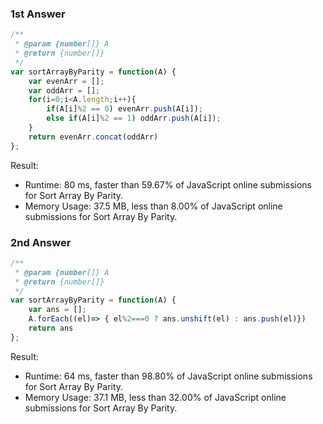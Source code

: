 ### 1st Answer
```javascript
/**
 * @param {number[]} A
 * @return {number[]}
 */
var sortArrayByParity = function(A) {
    var evenArr = [];
    var oddArr = [];
    for(i=0;i<A.length;i++){
        if(A[i]%2 == 0) evenArr.push(A[i]);
        else if(A[i]%2 == 1) oddArr.push(A[i]);
    }
    return evenArr.concat(oddArr)
};
```
Result: 
- Runtime: 80 ms, faster than 59.67% of JavaScript online submissions for Sort Array By Parity.
- Memory Usage: 37.5 MB, less than 8.00% of JavaScript online submissions for Sort Array By Parity.

### 2nd Answer
```javascript
/**
 * @param {number[]} A
 * @return {number[]}
 */
var sortArrayByParity = function(A) {
    var ans = [];
    A.forEach((el)=> { el%2===0 ? ans.unshift(el) : ans.push(el)})
    return ans
};
```
Result:
- Runtime: 64 ms, faster than 98.80% of JavaScript online submissions for Sort Array By Parity.
- Memory Usage: 37.1 MB, less than 32.00% of JavaScript online submissions for Sort Array By Parity.
